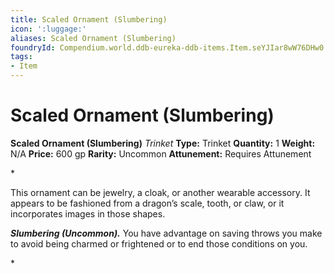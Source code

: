 ```yaml
---
title: Scaled Ornament (Slumbering)
icon: ':luggage:'
aliases: Scaled Ornament (Slumbering)
foundryId: Compendium.world.ddb-eureka-ddb-items.Item.seYJIar8wW76DHw0
tags:
- Item
---
```


# Scaled Ornament (Slumbering)

**Scaled Ornament (Slumbering)**
_Trinket_
**Type:** Trinket
**Quantity:** 1
**Weight:** N/A
**Price:** 600 gp
**Rarity:** Uncommon
**Attunement:** Requires Attunement

*<p>This ornament can be jewelry, a cloak, or another wearable accessory. It appears to be fashioned from a dragon’s scale, tooth, or claw, or it incorporates images in those shapes.

***Slumbering (Uncommon).*** You have advantage on saving throws you make to avoid being charmed or frightened or to end those conditions on you.</p>*